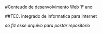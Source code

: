 
#Conteudo de desenvolvimento Web 1° ano

##TEC. integrado de informatica para internet


*só fiz esse arquivo para postar repositório* 
